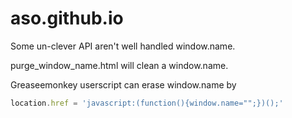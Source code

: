 aso.github.io
=============

Some un-clever API aren't well handled window.name.

purge_window_name.html will clean a window.name. 

Greaseemonkey userscript can erase window.name by 
```JavaScript
location.href = 'javascript:(function(){window.name="";})();'
```
